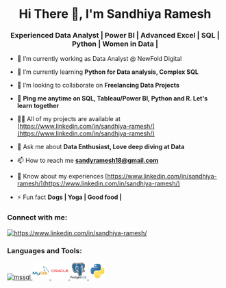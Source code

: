 <h1 align="center">Hi There 👋, I'm Sandhiya Ramesh</h1>
<h3 align="center">Experienced Data Analyst | Power BI | Advanced Excel | SQL | Python | Women in Data |</h3>

- 🔭 I’m currently working as Data Analyst @ NewFold Digital

- 🌱 I’m currently learning **Python for Data analysis, Complex SQL**

- 👯 I’m looking to collaborate on **Freelancing Data Projects**

- 🤝 **Ping me anytime on SQL, Tableau/Power BI, Python and R. Let's learn together**

- 👨‍💻 All of my projects are available at [https://www.linkedin.com/in/sandhiya-ramesh/](https://www.linkedin.com/in/sandhiya-ramesh/)

- 💬 Ask me about **Data Enthusiast, Love deep diving at Data**

- 📫 How to reach me **sandyramesh18@gmail.com**

- 📄 Know about my experiences [https://www.linkedin.com/in/sandhiya-ramesh/](https://www.linkedin.com/in/sandhiya-ramesh/)

- ⚡ Fun fact **Dogs | Yoga | Good food |**

<h3 align="left">Connect with me:</h3>
<p align="left">
<a href="https://linkedin.com/in/https://www.linkedin.com/in/sandhiya-ramesh/" target="blank"><img align="center" src="https://raw.githubusercontent.com/rahuldkjain/github-profile-readme-generator/master/src/images/icons/Social/linked-in-alt.svg" alt="https://www.linkedin.com/in/sandhiya-ramesh/" height="30" width="40" /></a>
</p>

<h3 align="left">Languages and Tools:</h3>
<p align="left"> <a href="https://www.microsoft.com/en-us/sql-server" target="_blank" rel="noreferrer"> <img src="https://www.svgrepo.com/show/303229/microsoft-sql-server-logo.svg" alt="mssql" width="40" height="40"/> </a> <a href="https://www.mysql.com/" target="_blank" rel="noreferrer"> <img src="https://raw.githubusercontent.com/devicons/devicon/master/icons/mysql/mysql-original-wordmark.svg" alt="mysql" width="40" height="40"/> </a> <a href="https://www.oracle.com/" target="_blank" rel="noreferrer"> <img src="https://raw.githubusercontent.com/devicons/devicon/master/icons/oracle/oracle-original.svg" alt="oracle" width="40" height="40"/> </a> <a href="https://www.postgresql.org" target="_blank" rel="noreferrer"> <img src="https://raw.githubusercontent.com/devicons/devicon/master/icons/postgresql/postgresql-original-wordmark.svg" alt="postgresql" width="40" height="40"/> </a> <a href="https://www.python.org" target="_blank" rel="noreferrer"> <img src="https://raw.githubusercontent.com/devicons/devicon/master/icons/python/python-original.svg" alt="python" width="40" height="40"/> </a> </p>
